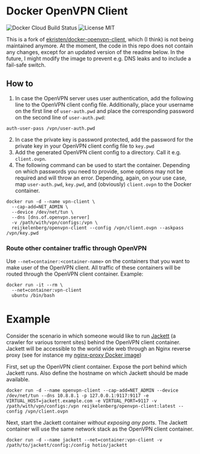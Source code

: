 # Docker OpenVPN Client
![Docker Cloud Build Status](https://img.shields.io/docker/cloud/build/reijkelenberg/openvpn-client.svg)
![License MIT](https://img.shields.io/badge/license-MIT-blue.svg)

This is a fork of [ekristen/docker-openvpn-client](https://github.com/ekristen/docker-openvpn-client), which (I think) is not being maintained anymore. At the moment, the code in this repo does not contain any changes, except for an updated version of the readme below. In the future, I might modify the image to prevent e.g. DNS leaks and to include a fail-safe switch.

## How to

1. In case the OpenVPN server uses user authentication, add the following line to the OpenVPN client config file. Additionally, place your username on the first line of `user-auth.pwd` and place the corresponding password on the second line of `user-auth.pwd`:
```
auth-user-pass /vpn/user-auth.pwd
```
2. In case the private key is password protected, add the password for the private key in your OpenVPN client config file to `key.pwd`
3. Add the generated OpenVPN client config to a directory. Call it e.g. `client.ovpn`.
4. The following command can be used to start the container. Depending on which passwords you need to provide, some options may not be required and will throw an error. Depending, again, on your use case, map `user-auth.pwd`, `key.pwd`, and (obviously) `client.ovpn` to the Docker container.
```
docker run -d --name vpn-client \
  --cap-add=NET_ADMIN \
  --device /dev/net/tun \
  --dns [dns.of.openvpn.server]
  -v /path/with/vpn/configs:/vpn \
  reijkelenberg/openvpn-client --config /vpn/client.ovpn --askpass /vpn/key.pwd
```

### Route other container traffic through OpenVPN

Use `--net=container:<container-name>` on the containers that you want to make user of the OpenVPN client. All traffic of these containers will be routed through the OpenVPN client container. Example:

```
docker run -it --rm \
  --net=container:vpn-client
  ubuntu /bin/bash
```

# Example
Consider the scenario in which someone would like to run [Jackett](https://github.com/hotio/docker-jackett) (a crawler for various torrent sites) behind the OpenVPN client container. Jackett will be accessible to the world wide web through an Nginx reverse proxy (see for instance my [nginx-proxy Docker image](https://github.com/REijkelenberg/nginx-proxy))

First, set up the OpenVPN client container. Expose the port behind which Jackett runs. Also define the hostname on which Jackett should be made available.
```
docker run -d --name openvpn-client --cap-add=NET_ADMIN --device /dev/net/tun --dns 10.8.8.1 -p 127.0.0.1:9117:9117 -e VIRTUAL_HOST=jackett.example.com -e VIRTUAL_PORT=9117 -v /path/with/vpn/configs:/vpn reijkelenberg/openvpn-client:latest --config /vpn/client.ovpn
```

Next, start the Jackett container _without exposing any ports_. The Jackett container will use the same network stack as the OpenVPN client container.
```
docker run -d --name jackett --net=container:vpn-client -v /path/to/jackett/config:/config hotio/jackett
```
